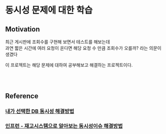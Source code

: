 # 동시성 문제에 대한 학습

## Motivation
최근 게시판에 조회수를 구현해 보면서 테스트를 해보는데 <br/>
과연 짧은 시간에 여러 요청이 온다면 해당 요청 수 만큼 조회수가 오를까? 라는 의문이 생겼다 <br/>

이 프로젝트는 해당 문제에 대하여 공부해보고 해결하는 프로젝트이다.

<br/><br/>



## Reference
### [내가 선택한 DB 동시성 해결방법](https://catch-me-java.tistory.com/60)
### [인프런 - 재고시스템으로 알아보는 동시성이슈 해결방법](https://www.inflearn.com/course/%EB%8F%99%EC%8B%9C%EC%84%B1%EC%9D%B4%EC%8A%88-%EC%9E%AC%EA%B3%A0%EC%8B%9C%EC%8A%A4%ED%85%9C)